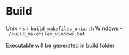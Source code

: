 # Build
Unix - `sh build_makefiles_unix.sh`
Windows - `./build_makefiles_windows.bat`

Executable will be generated in build folder
